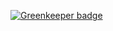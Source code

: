
[![Greenkeeper badge](https://badges.greenkeeper.io/mauricedb/CodeFest2016.svg)](https://greenkeeper.io/)
